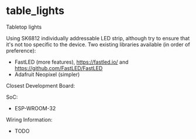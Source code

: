 # table_lights
Tabletop lights

Using SK6812 individually addressable LED strip, although try to ensure that it's not too specific to the device.
Two existing libraries available (in order of preference):
  - FastLED (more features), https://fastled.io/ and https://github.com/FastLED/FastLED
  - Adafruit Neopixel (simpler)
  
Closest Development Board:


SoC:
  - ESP-WROOM-32

Wiring Information:
  - TODO
